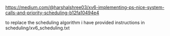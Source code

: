 https://medium.com/@harshalshree03/xv6-implementing-ps-nice-system-calls-and-priority-scheduling-b12fa10494e4

to replace the scheduling algorithm i have provided instructions in scheduling/xv6_scheduling.txt